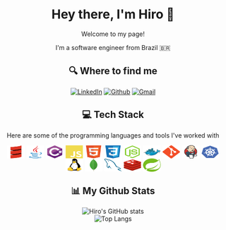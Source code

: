 <h1 align="center">Hey there, I'm Hiro 👋</h1>


<p align="center">Welcome to my page!</p>
<p align="center">I'm a software engineer from Brazil 🇧🇷</p>


<!-- ## 🔍 Where to find me -->

<h2 align="center">🔍 Where to find me</h2>
<p align="center">
  <a href="https://br.linkedin.com/in/hiro-inamine/pt" target="_blank"><img alt="LinkedIn" src="https://img.shields.io/badge/LinkedIn-0077B5.svg?style=for-the-badge&logo=linkedin&logoColor=white" /></a>
  <a href="https://github.com/hiroinamine" target="_blank"><img alt="Github" src="https://img.shields.io/badge/GitHub-100000.svg?style=for-the-badge&logo=github&logoColor=white" /></a>
  <a href="mailto:hiroinamine@gmail.com" target="_blank"><img alt="Gmail" src="https://img.shields.io/badge/Gmail-D14836.svg?style=for-the-badge&logo=gmail&logoColor=white" /></a>
</p>

<!-- ## 💻 Tech Stack -->

<h2 align="center">💻 Tech Stack</h2>
<p align="center">Here are some of the programming languages and tools I've worked with</p>

<div align="center">
  <img align="center" alt="Scala" height="30" width="40" src="https://raw.githubusercontent.com/devicons/devicon/master/icons/scala/scala-original.svg">
  <img align="center" alt="Java" height="30" width="40" src="https://raw.githubusercontent.com/devicons/devicon/master/icons/java/java-original.svg">
  <img align="center" alt="C#" height="30" width="40" src="https://raw.githubusercontent.com/devicons/devicon/master/icons/csharp/csharp-original.svg">
      
  <img align="center" alt="JavaScript" height="30" width="40" src="https://raw.githubusercontent.com/devicons/devicon/master/icons/javascript/javascript-plain.svg">
  <img align="center" alt="HTML" height="30" width="40" src="https://raw.githubusercontent.com/devicons/devicon/master/icons/html5/html5-original.svg">
  <img align="center" alt="CSS" height="30" width="40" src="https://raw.githubusercontent.com/devicons/devicon/master/icons/css3/css3-original.svg">
  <img align="center" alt="NodeJS" height="30" width="40" src="https://raw.githubusercontent.com/devicons/devicon/master/icons/nodejs/nodejs-original.svg">
  
  <img align="center" alt="Docker" height="30" width="40" src="https://raw.githubusercontent.com/devicons/devicon/master/icons/docker/docker-original.svg">
  <img align="center" alt="Git" height="30" width="40" src="https://raw.githubusercontent.com/devicons/devicon/master/icons/git/git-plain.svg">  
  <img align="center" alt="Jenkins" height="30" width="40" src="https://raw.githubusercontent.com/devicons/devicon/master/icons/jenkins/jenkins-original.svg">  
  <img align="center" alt="Kubernetes" height="30" width="40" src="https://raw.githubusercontent.com/devicons/devicon/master/icons/kubernetes/kubernetes-plain.svg">
  <img align="center" alt="Linux" height="30" width="40" src="https://raw.githubusercontent.com/devicons/devicon/master/icons/linux/linux-original.svg">  
  
  <img align="center" alt="Mongo" height="30" width="40" src="https://raw.githubusercontent.com/devicons/devicon/master/icons/mongodb/mongodb-original.svg">
  <img align="center" alt="MySql" height="30" width="40" src="https://raw.githubusercontent.com/devicons/devicon/master/icons/mysql/mysql-original.svg">
  <img align="center" alt="Redis" height="30" width="40" src="https://raw.githubusercontent.com/devicons/devicon/master/icons/redis/redis-original.svg">    
  
  <img align="center" alt="Spring" height="30" width="40" src="https://raw.githubusercontent.com/devicons/devicon/master/icons/spring/spring-original.svg">
             
</div>


<!-- ## 📊 My Github Stats -->
<h2 align="center">📊 My Github Stats</h2>
<div align="center">
  <img alt="Hiro's GitHub stats" src="https://github-readme-stats.vercel.app/api?username=hiroinamine&show_icons=true&count_private=true&include_all_commits=true&theme=tokyonight&hide=contribs,issues">
</div>

<div align="center">
  <img alt="Top Langs" src="https://github-readme-stats.vercel.app/api/top-langs?username=hiroinamine&show_icons=true&count_private=true&include_all_commits=true&theme=tokyonight&layout=compact">
</div>




<!--
**hiroinamine/hiroinamine** is a ✨ _special_ ✨ repository because its `README.md` (this file) appears on your GitHub profile.

![Hiro's GitHub stats](https://github-readme-stats.vercel.app/api?username=hiroinamine&show_icons=true&count_private=true&include_all_commits=true&theme=tokyonight&hide=contribs,issues)


![Top Langs](https://github-readme-stats.vercel.app/api/top-langs?username=hiroinamine&show_icons=true&count_private=true&include_all_commits=true&theme=tokyonight&layout=compact)

![Hiro's GitHub stats](https://github-readme-stats.vercel.app/api?username=hiroinamine&show_icons=true&count_private=true&include_all_commits=true&theme=tokyonight&hide=contribs,issues)


![Top Langs](https://github-readme-stats.vercel.app/api/top-langs?username=hiroinamine&show_icons=true&count_private=true&include_all_commits=true&theme=tokyonight&layout=compact)

Here are some ideas to get you started:

- 🔭 I’m currently working on ...
- 🌱 I’m currently learning ...
- 👯 I’m looking to collaborate on ...
- 🤔 I’m looking for help with ...
- 💬 Ask me about ...
- 📫 How to reach me: ...
- 😄 Pronouns: ...
- ⚡ Fun fact: ...
-->

